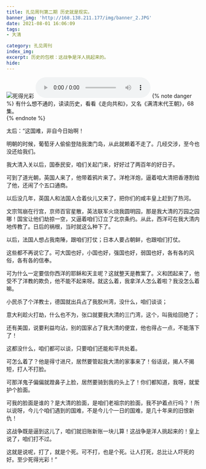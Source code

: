 ```yaml
---
title: 孔见周刊第二期 历史就是现实。
banner_img: 'http://168.138.211.177/img/banner_2.JPG'
date: 2021-08-01 16:06:09
tags:
- 大清

category: 孔见周刊
index_img:
excerpt: 历史的包袱：这战争是洋人挑起来的。
hide:
---
```

![死得光彩](https://i.loli.net/2021/08/02/mazAvUBrxF5GRyW.jpg)
<audio controls="controls">
  <source src="http://168.138.211.177/img/gonghe.mp3" type="audio/mp3">
</audio>
{% note danger %}
有什么想不通的，读读历史，看看《走向共和》，又名《满清末代王朝》，68集。  
{% endnote %}


太后：“这国难，非自今日始啊！

  

明朝的时候，葡萄牙人偷偷登陆我澳门岛，从此就赖着不走了。几经交涉，至今也没还给我们。

  

我大清入关以后，国泰民安，咱们关起门来，好好过了两百年的好日子。

  

可到了道光朝，英国人来了，他带着鸦片来了。洋枪洋炮，逼着咱大清把香港割给了他，还闹了个五口通商。

  

以后没几年，英国人和法国人合着伙儿又来了，把你们的咸丰皇上赶到了热河。

  

文宗驾崩在行宫，京师百官星散，英法联军火烧我圆明园，那是我大清的万园之园哪！国宝让他们劫掠一空，又逼着咱们订立了北京条约。从此，西洋可在我大清内地传教了。日后的祸根，当时就这么种下了。

  

以后，法国人想占我南陲，跟咱们打仗；日本人要占朝鲜，也跟咱们打仗。

  

这些都不再说它了。可大国也好，小国也好，强国也好，弱国也好，各有各的风俗，各有各的信奉。

  

可为什么一定要信你西洋的耶稣和天主呢？这就整天是教案了。义和团起来了，他受不了洋教的欺负，他不能不起来呀。就这么着，我拿洋人怎么着啦？我没怎么着嘛。

  

小民杀了个洋教士，德国就出兵占了我胶州湾，没什么，咱们谈谈；

  

意大利趁火打劫，什么也不为，张口就要我大清的三门湾，这个，叫我给回绝了；

  

还有美国，说要利益均沾，别的国家占了我大清的便宜，他也得占一点，不能落下了！

  

这都没什么，咱们都可以谈，只要咱们还能和平共处着。

  

可怎么着了？他是得寸进尺，居然要管起我大清的家事来了！俗话说，揭人不揭短，打人不打脸。

  

可那洋鬼子偏偏就蹬鼻子上脸，居然要骑到我的头上了！你们都知道，我呀，就爱护个脸面。

  

可我的脸面是谁的？是大清的脸面，是咱们老祖宗的脸面，我不护着点行吗？！所以说呀，今儿个咱们遇到的国难，不是今儿个一日的国难，是几十年来的旧恨新仇！

  

这战争既是逼到这儿了，咱们就旧账新账一块儿算！这战争是洋人挑起来的！皇上说了，咱们打不过。

  

这就是说呢，打了，就是个死。可不打，也是个死。让人打死，总比让人吓死的好。至少死得光彩！”